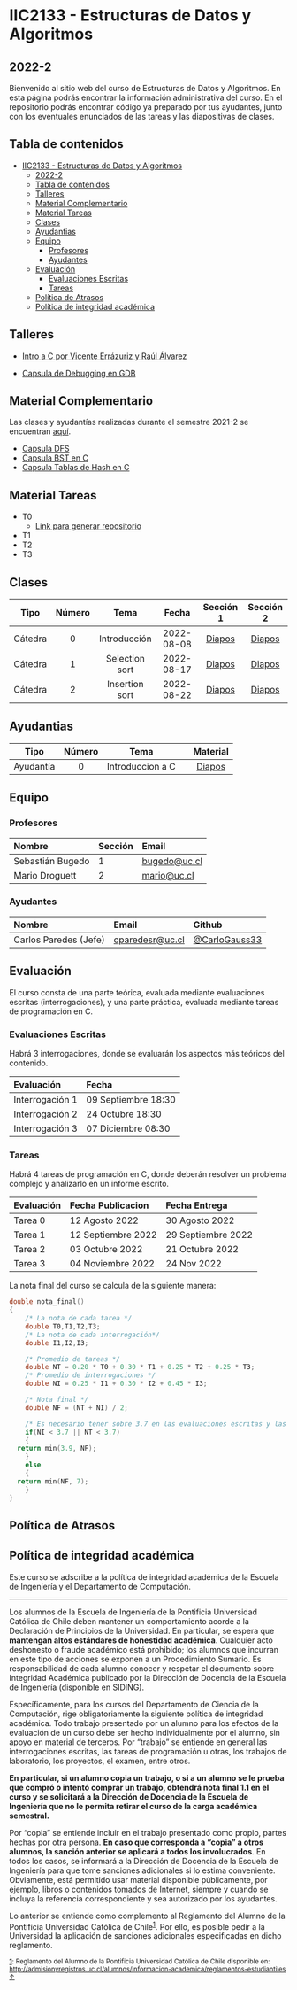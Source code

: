 # IIC2133 - Estructuras de Datos y Algoritmos

## 2022-2

Bienvenido al sitio web del curso de Estructuras de Datos y Algoritmos. En esta página podrás encontrar la información administrativa del curso. En el repositorio podrás encontrar código ya preparado por tus ayudantes, junto con los eventuales enunciados de las tareas y las diapositivas de clases.

## Tabla de contenidos

- [IIC2133 - Estructuras de Datos y Algoritmos](#iic2133---estructuras-de-datos-y-algoritmos)
  - [2022-2](#2022-2)
  - [Tabla de contenidos](#tabla-de-contenidos)
  - [Talleres](#talleres)
  - [Material Complementario](#material-complementario)
  - [Material Tareas](#material-tareas)
  - [Clases](#clases)
  - [Ayudantias](#ayudantias)
  - [Equipo](#equipo)
    - [Profesores](#profesores)
    - [Ayudantes](#ayudantes)
  - [Evaluación](#evaluación)
    - [Evaluaciones Escritas](#evaluaciones-escritas)
    - [Tareas](#tareas)
  - [Política de Atrasos](#política-de-atrasos)
  - [Política de integridad académica](#política-de-integridad-académica)

## Talleres

- [Intro a C por Vicente Errázuriz y Raúl Álvarez](https://github.com/DCCentral-de-Apuntes/intro-C)

- [Capsula de Debugging en GDB](https://youtu.be/RNfVQQEUoMQ)

## Material Complementario

Las clases y ayudantías realizadas durante el semestre 2021-2 se encuentran [aquí](https://www.youtube.com/playlist?list=PLgIrOsyBCImpDQu30UKrMVSRHf3gW2gKb).

- [Capsula DFS](https://youtu.be/tJV3CV0edl0)
- [Capsula BST en C](https://youtu.be/j9W1qKCvFRE)
- [Capsula Tablas de Hash en C](https://youtu.be/P1DOE8W_RD4)

## Material Tareas

- T0
  - [Link para generar repositorio](https://classroom.github.com/a/ZLPXymdq)
- T1
- T2
- T3

## Clases

|   Tipo    | Número | Tema | Fecha | Sección 1  | Sección 2 |
| :-------: | :----: | :------------------------------------------: | :---: | :-----------------------------------------------------------------------------------------------------------------------------------------------------------------------------------------------: | :---------------------------------------------------------------------------------------------------------------------------------------------: |
| Cátedra | 0 | Introducción | 2022-08-08 | [Diapos](https://github.com/IIC2133-PUC/2022-2/blob/master/Clases/Secci%C3%B3n%201/class00%20-%20Introduccion%20-%20sec1.pdf) | [Diapos](https://github.com/IIC2133-PUC/2022-2/blob/master/Clases/Secci%C3%B3n%202/class00%20-%20Introduccion%20-%20sec2.pdf) |
| Cátedra | 1 | Selection sort | 2022-08-17 | [Diapos](https://github.com/IIC2133-PUC/2022-2/blob/master/Clases/Secci%C3%B3n%201/class01%20-%20Selectionsort%20-%20sec1.pdf) | [Diapos](https://github.com/IIC2133-PUC/2022-2/blob/master/Clases/Secci%C3%B3n%202/class01%20-%20Selectionsort%20-%20sec2.pdf) |
| Cátedra | 2 | Insertion sort | 2022-08-22 | [Diapos](https://github.com/IIC2133-PUC/2022-2/blob/master/Clases/Secci%C3%B3n%201/class02%20-%20Insertionsort%20-%20sec1.pdf) | [Diapos](https://github.com/IIC2133-PUC/2022-2/blob/master/Clases/Secci%C3%B3n%202/class02%20-%20Insertionsort%20-%20sec2.pdf) |

  ## Ayudantias

|   Tipo    | Número | Tema | | Material   |
| :-------: | :----: | :------------------------------------------: | :---: | :-----------------------------------------------------------------------------------------------------------------------------------------------------------------------------------------------: |
|  Ayudantía  |  0    |  Introduccion a C |    |  [Diapos](https://github.com/IIC2133-PUC/2022-2/blob/master/Ayudant%C3%ADas/Taller%20de%20C/Taller%200_%20Introduccion%20a%20C.pdf) |


## Equipo

### Profesores
| Nombre  | Sección | Email |
| :-------------- | :------ | :---------------- |
| Sebastián Bugedo | 1  | bugedo@uc.cl |
| Mario Droguett | 2  | mario@uc.cl |

### Ayudantes

| Nombre    | Email    | Github |
| :----------------------- | :---------------------- | :------------------------------------------------------- |
| Carlos Paredes (Jefe)   | cparedesr@uc.cl | [@CarloGauss33](https://www.github.com/CarloGauss33) ||


## Evaluación

El curso consta de una parte teórica, evaluada mediante evaluaciones escritas (interrogaciones), y una parte práctica, evaluada mediante tareas de programación en C.

### Evaluaciones Escritas

Habrá 3 interrogaciones, donde se evaluarán los aspectos más teóricos del contenido.

| Evaluación | Fecha |
| :-------------- | :--------- |
| Interrogación 1 | 09 Septiembre 18:30 |
| Interrogación 2 | 24 Octubre 18:30 |
| Interrogación 3 | 07 Diciembre 08:30 |

### Tareas

Habrá 4 tareas de programación en C, donde deberán resolver un problema complejo y analizarlo en un informe escrito.

| Evaluación | Fecha Publicacion | Fecha Entrega |
| :--------- | :------------ | :------------ |
| Tarea 0    |  12 Agosto 2022   |   30 Agosto 2022   |
| Tarea 1    |  12 Septiembre 2022  |  29 Septiembre 2022   |
| Tarea 2    |  03 Octubre 2022   |  21 Octubre 2022   |
| Tarea 3    |  04 Noviembre 2022   |   24 Nov 2022  |

La nota final del curso se calcula de la siguiente manera:

```c++
double nota_final()
{
    /* La nota de cada tarea */
    double T0,T1,T2,T3;
    /* La nota de cada interrogación*/
    double I1,I2,I3;

    /* Promedio de tareas */
    double NT = 0.20 * T0 + 0.30 * T1 + 0.25 * T2 + 0.25 * T3;
    /* Promedio de interrogaciones */
    double NI = 0.25 * I1 + 0.30 * I2 + 0.45 * I3;

    /* Nota final */
    double NF = (NT + NI) / 2;

    /* Es necesario tener sobre 3.7 en las evaluaciones escritas y las tareas por separado para aprobar el curso */
    if(NI < 3.7 || NT < 3.7)
    {
  return min(3.9, NF);
    }
    else
    {
  return min(NF, 7);
    }
}
```

## Política de Atrasos


## Política de integridad académica

Este curso se adscribe a la política de integridad académica de la Escuela de Ingeniería y el Departamento de Computación.

---

Los alumnos de la Escuela de Ingeniería de la Pontificia Universidad Católica de Chile deben mantener un comportamiento acorde a la Declaración de Principios de la Universidad. En particular, se espera que **mantengan altos estándares de honestidad académica**. Cualquier acto deshonesto o fraude académico está prohibido; los alumnos que incurran en este tipo de acciones se exponen a un Procedimiento Sumario. Es responsabilidad de cada alumno conocer y respetar el documento sobre Integridad Académica publicado por la Dirección de Docencia de la Escuela de Ingeniería (disponible en SIDING).

Específicamente, para los cursos del Departamento de Ciencia de la Computación, rige obligatoriamente la siguiente política de integridad académica. Todo trabajo presentado por un alumno para los efectos de la evaluación de un curso debe ser hecho individualmente por el alumno, sin apoyo en material de terceros. Por “trabajo” se entiende en general las interrogaciones escritas, las tareas de programación u otras, los trabajos de laboratorio, los proyectos, el examen, entre otros.

**En particular, si un alumno copia un trabajo, o si a un alumno se le prueba que compró o intentó comprar un trabajo, obtendrá nota final 1.1 en el curso y se solicitará a la Dirección de Docencia de la Escuela de Ingeniería que no le permita retirar el curso de la carga académica semestral.**

Por “copia” se entiende incluir en el trabajo presentado como propio, partes hechas por otra persona. **En caso que corresponda a “copia” a otros alumnos, la sanción anterior se aplicará a todos los involucrados**. En todos los casos, se informará a la Dirección de Docencia de la Escuela de Ingeniería para que tome sanciones adicionales si lo estima conveniente. Obviamente, está permitido usar material disponible públicamente, por ejemplo, libros o contenidos tomados de Internet, siempre y cuando se incluya la referencia correspondiente y sea autorizado por los ayudantes.

Lo anterior se entiende como complemento al Reglamento del Alumno de la Pontificia Universidad Católica de
Chile<sup><a name="pucCLBack">[1](#pucCL)</a></sup>. Por ello, es posible pedir a la Universidad la aplicación de sanciones adicionales especificadas en dicho reglamento.

<sub>**<a name="pucCL">[1](#pucCL)</a>**: Reglamento del Alumno de la Pontificia Universidad Católica de Chile disponible en: http://admisionyregistros.uc.cl/alumnos/informacion-academica/reglamentos-estudiantiles [&#8593;](#pucCLBack)</sub>

